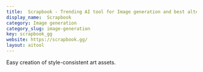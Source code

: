 ```yaml
---
title:  Scrapbook - Trending AI tool for Image generation and best alternatives
display_name:  Scrapbook
category: Image generation
category_slug: image-generation
key: scrapbook_gg
website: https://scrapbook.gg/
layout: aitool
---
```


Easy creation of style-consistent art assets.
